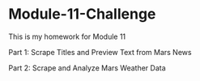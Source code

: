 # Module-11-Challenge

This is my homework for Module 11

Part 1: Scrape Titles and Preview Text from Mars News

Part 2: Scrape and Analyze Mars Weather Data
